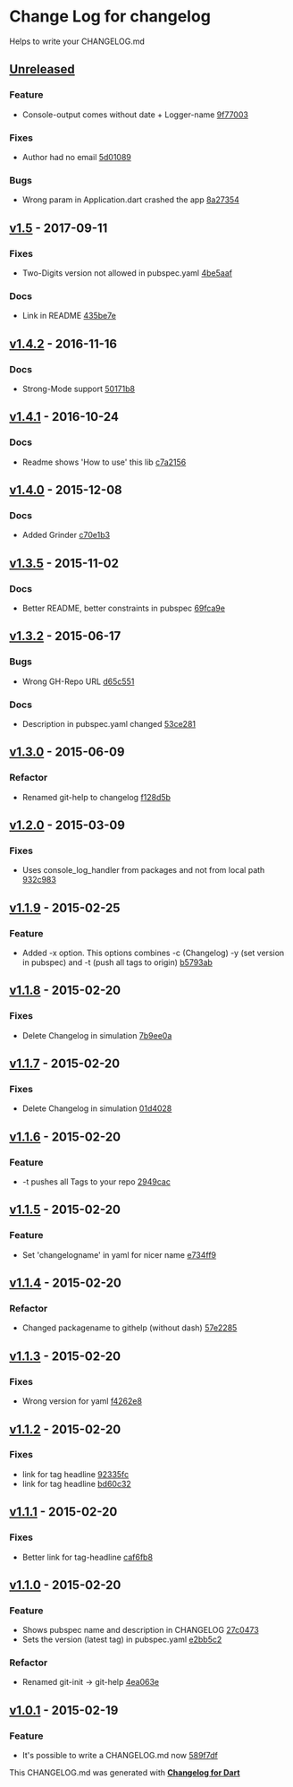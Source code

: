 # Change Log for changelog
Helps to write your CHANGELOG.md

## [Unreleased](http://github.com/mikemitterer/dart-changelog/compare/v1.5...HEAD)

### Feature
* Console-output comes without date + Logger-name [9f77003](https://github.com/mikemitterer/dart-changelog/commit/9f77003f1b764d45262d7ce03373e657fbd0b4ad)

### Fixes
* Author had no email [5d01089](https://github.com/mikemitterer/dart-changelog/commit/5d010897981461c459772a03e3489472eba62a61)

### Bugs
* Wrong param in Application.dart crashed the app [8a27354](https://github.com/mikemitterer/dart-changelog/commit/8a27354213d5cd405987529f3a16ea899c8a6f45)

## [v1.5](http://github.com/mikemitterer/dart-changelog/compare/v1.4.2...v1.5) - 2017-09-11

### Fixes
* Two-Digits version not allowed in pubspec.yaml [4be5aaf](https://github.com/mikemitterer/dart-changelog/commit/4be5aaf4613906f0f3d62ca265d6d6a600997ab0)

### Docs
* Link in README [435be7e](https://github.com/mikemitterer/dart-changelog/commit/435be7e6f5107ac82c374d9fc95ac776a9c064fa)

## [v1.4.2](http://github.com/mikemitterer/dart-changelog/compare/v1.4.1...v1.4.2) - 2016-11-16

### Docs
* Strong-Mode support [50171b8](https://github.com/mikemitterer/dart-changelog/commit/50171b8b7c4eae97887f0590dfd762656bed2efc)

## [v1.4.1](http://github.com/mikemitterer/dart-changelog/compare/v1.4.0...v1.4.1) - 2016-10-24

### Docs
* Readme shows 'How to use' this lib [c7a2156](https://github.com/mikemitterer/dart-changelog/commit/c7a2156b08b5653ded6539d5cb3740564aedfcde)

## [v1.4.0](http://github.com/mikemitterer/dart-changelog/compare/v1.3.6...v1.4.0) - 2015-12-08

### Docs
* Added Grinder [c70e1b3](https://github.com/mikemitterer/dart-changelog/commit/c70e1b3487f12a48f9a257b2a438dabff5e7e5d6)

## [v1.3.5](http://github.com/mikemitterer/dart-changelog/compare/v1.3.4...v1.3.5) - 2015-11-02

### Docs
* Better README, better constraints in pubspec [69fca9e](https://github.com/mikemitterer/dart-changelog/commit/69fca9e850e7fa0cde1b52877b4a75cc1f429e1b)

## [v1.3.2](http://github.com/mikemitterer/dart-changelog/compare/v1.3.1...v1.3.2) - 2015-06-17

### Bugs
* Wrong GH-Repo URL [d65c551](https://github.com/mikemitterer/dart-changelog/commit/d65c5517c5c32689c824e0b3948757d7a1f591f9)

### Docs
* Description in pubspec.yaml changed [53ce281](https://github.com/mikemitterer/dart-changelog/commit/53ce2819f81780a0d3d34027fff43fa65e52c0b8)

## [v1.3.0](http://github.com/mikemitterer/dart-changelog/compare/v1.2.0...v1.3.0) - 2015-06-09

### Refactor
* Renamed git-help to changelog [f128d5b](https://github.com/mikemitterer/dart-changelog/commit/f128d5b62484f7346eaad72cbce3e6f44e0c463f)

## [v1.2.0](http://github.com/mikemitterer/dart-changelog/compare/v1.1.9...v1.2.0) - 2015-03-09

### Fixes
* Uses console_log_handler from packages and not from local path [932c983](https://github.com/mikemitterer/dart-changelog/commit/932c983bbee988f95fccb23ac146b450b865edfa)

## [v1.1.9](http://github.com/mikemitterer/dart-changelog/compare/v1.1.8...v1.1.9) - 2015-02-25

### Feature
* Added -x option. This options combines -c (Changelog) -y (set version in pubspec) and -t (push all tags to origin) [b5793ab](https://github.com/mikemitterer/dart-changelog/commit/b5793ab1763330cf514f89990a539e0b4a0340d5)

## [v1.1.8](http://github.com/mikemitterer/dart-changelog/compare/v1.1.7...v1.1.8) - 2015-02-20

### Fixes
* Delete Changelog in simulation [7b9ee0a](https://github.com/mikemitterer/dart-changelog/commit/7b9ee0a35f47d14feffd21629597a0b7f5f6f7b0)

## [v1.1.7](http://github.com/mikemitterer/dart-changelog/compare/v1.1.6...v1.1.7) - 2015-02-20

### Fixes
* Delete Changelog in simulation [01d4028](https://github.com/mikemitterer/dart-changelog/commit/01d40282b9829aaca7ef2a295c5bfdd8e2b1961b)

## [v1.1.6](http://github.com/mikemitterer/dart-changelog/compare/v1.1.5...v1.1.6) - 2015-02-20

### Feature
* -t pushes all Tags to your repo [2949cac](https://github.com/mikemitterer/dart-changelog/commit/2949cacb8181a34a5a39d803a54a3f85544dbca2)

## [v1.1.5](http://github.com/mikemitterer/dart-changelog/compare/v1.1.4...v1.1.5) - 2015-02-20

### Feature
* Set 'changelogname' in yaml for nicer name [e734ff9](https://github.com/mikemitterer/dart-changelog/commit/e734ff9c553e6989ecd084591dcaee1f8d4698f1)

## [v1.1.4](http://github.com/mikemitterer/dart-changelog/compare/v1.1.3...v1.1.4) - 2015-02-20

### Refactor
* Changed packagename to githelp (without dash) [57e2285](https://github.com/mikemitterer/dart-changelog/commit/57e22850062bc4f52114500c55ac2905585310cd)

## [v1.1.3](http://github.com/mikemitterer/dart-changelog/compare/v1.1.2...v1.1.3) - 2015-02-20

### Fixes
* Wrong version for yaml [f4262e8](https://github.com/mikemitterer/dart-changelog/commit/f4262e84f7b793556d379590cd462d76a11a765e)

## [v1.1.2](http://github.com/mikemitterer/dart-changelog/compare/v1.1.1...v1.1.2) - 2015-02-20

### Fixes
* link for tag headline [92335fc](https://github.com/mikemitterer/dart-changelog/commit/92335fc12509a09301a765853532334ce327a475)
* link for tag headline [bd60c32](https://github.com/mikemitterer/dart-changelog/commit/bd60c326f329d2fbea4e337cba9953a3feb7bca0)

## [v1.1.1](http://github.com/mikemitterer/dart-changelog/compare/v1.1.0...v1.1.1) - 2015-02-20

### Fixes
* Better link for tag-headline [caf6fb8](https://github.com/mikemitterer/dart-changelog/commit/caf6fb8ccaf2e2c3cffc365177022a3e3449ffee)

## [v1.1.0](http://github.com/mikemitterer/dart-changelog/compare/v1.0.1...v1.1.0) - 2015-02-20

### Feature
* Shows pubspec name and description in CHANGELOG [27c0473](https://github.com/mikemitterer/dart-changelog/commit/27c047343bc75152d684e9d83e25dc74ae055856)
* Sets the version (latest tag) in pubspec.yaml [e2bb5c2](https://github.com/mikemitterer/dart-changelog/commit/e2bb5c25c53699523e000812ee2336eeff5c8490)

### Refactor
* Renamed git-init -> git-help [4ea063e](https://github.com/mikemitterer/dart-changelog/commit/4ea063ea9d4abd349bcd2f02a52bd7e9db45fa32)

## [v1.0.1](http://github.com/mikemitterer/dart-changelog/compare/v1.0...v1.0.1) - 2015-02-19

### Feature
* It's possible to write a CHANGELOG.md now [589f7df](https://github.com/mikemitterer/dart-changelog/commit/589f7df523f681df166de7526db407add803db87)


This CHANGELOG.md was generated with [**Changelog for Dart**](https://pub.dartlang.org/packages/changelog)
